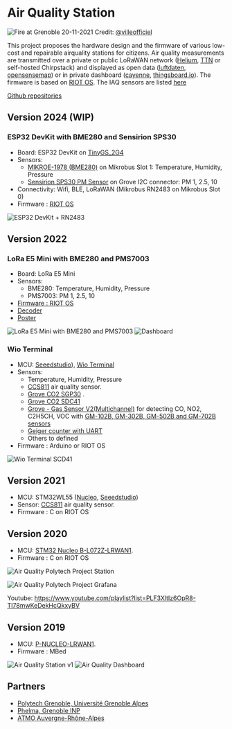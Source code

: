 # Air Quality Station

![Fire at Grenoble 20-11-2021](images/FEpQweSWUAI8UEH.jpg)
Credit: [@villeofficiel](https://twitter.com/villeofficiel/status/1462069831444967427)

This project proposes the hardware design and the firmware of various low-cost and repairable airquality stations for citizens.
Air quality measurements are transmitted over a private or public LoRaWAN network ([Helium](https://explorer.helium.com/), [TTN](https://www.thethingsnetwork.org/) or self-hosted Chirpstack) and displayed as open data ([luftdaten](https://luftdaten.info/), [opensensemap](https://opensensemap.org/)) or in private dashboard ([cayenne](https://accounts.mydevices.com), [thingsboard.io](https://thingsboard.io/)).
The firmware is based on [RIOT OS](https://riot-os.org/).
The IAQ sensors are listed [here](./sensors.md)

[Github repositories](https://github.com/airqualitystation)

## Version 2024 (WIP)

### ESP32 DevKit with BME280 and Sensirion SPS30
* Board: ESP32 DevKit on [TinyGS_2G4](https://github.com/thingsat/tinygs_2g4station)
* Sensors:
  * [MIKROE-1978 (BME280)](https://www.mikroe.com/weather-click) on Mikrobus Slot 1: Temperature, Humidity, Pressure
  * [Sensirion SPS30 PM Sensor](https://sensirion.com/products/catalog/SPS30/) on Grove I2C connector: PM 1, 2.5, 10
* Connectivity: Wifi, BLE, LoRaWAN (Mikrobus RN2483 on Mikrobus Slot 0)
* Firmware : [RIOT OS](https://doc.riot-os.org/group__boards__esp32__wroom-32.html)

![ESP32 DevKit + RN2483](https://raw.githubusercontent.com/thingsat/tinygs_2g4station/main/images/tinygs2G4_mikrobus_rn2483.jpg)

## Version 2022

### LoRa E5 Mini with BME280 and PMS7003
* Board: LoRa E5 Mini
* Sensors:
  * BME280: Temperature, Humidity, Pressure
  * PMS7003: PM 1, 2.5, 10
* [Firmware : RIOT OS](https://github.com/airqualitystation/firmware_for_bmx280_pms7003)
* [Decoder](https://github.com/airqualitystation/firmware_for_bmx280_pms7003/blob/main/codec/decoder.js)
* [Poster](presentations/poster_uspn_mlaix.pdf)

![LoRa E5 Mini with BME280 and PMS7003](https://raw.githubusercontent.com/airqualitystation/firmware_for_bmx280_pms7003/main/images/aq_endpoint-02.jpg)
![Dashboard](images/aq_station_lora_e5_dashboard.png)
### Wio Terminal
* MCU: [Seeedstudio](https://wiki.seeedstudio.com/LoRa_E5_Dev_Board/)), [Wio Terminal](https://github.com/CampusIoT/tutorial/tree/master/wioterminal)
* Sensors:
  * Temperature, Humidity, Pressure
  * [CCS811](https://github.com/airqualitystation/firmware/blob/master/ccs811.md) air quality sensor.
  * [Grove CO2 SGP30](https://wiki.seeedstudio.com/Grove-VOC_and_eCO2_Gas_Sensor-SGP30/) .
  * [Grove CO2 SDC41](https://wiki.seeedstudio.com/Grove-CO2-Temperature-Humidity-Sensor-SCD41/) 
  * [Grove - Gas Sensor V2(Multichannel)](https://wiki.seeedstudio.com/Grove-Multichannel-Gas-Sensor-V2/) for detecting CO, NO2, C2H5CH, VOC  with [GM-102B, GM-302B, GM-502B and GM-702B sensors](https://www.cnwinsen.com/products/MEMS-sensor)
  * [Geiger counter with UART](https://www.sparkfun.com/products/retired/10742)
  * Others to defined
* Firmware : Arduino or RIOT OS

![Wio Terminal SCD41](https://raw.githubusercontent.com/CampusIoT/tutorial/master/wioterminal/examples/GroveCO2TemperatureHumiditySensorSCD41/GroveCO2TemperatureHumiditySensorSCD41.jpg)

## Version 2021
* MCU: STM32WL55 ([Nucleo](https://www.st.com/en/evaluation-tools/nucleo-wl55jc.html), [Seeedstudio](https://wiki.seeedstudio.com/LoRa_E5_Dev_Board/))
* Sensor: [CCS811](https://github.com/airqualitystation/firmware/blob/master/ccs811.md) air quality sensor.
* Firmware : C on RIOT OS

## Version 2020

* MCU: [STM32 Nucleo B-L072Z-LRWAN1](https://www.st.com/en/evaluation-tools/b-l072z-lrwan1.html).
* Firmware : C on RIOT OS

![Air Quality Polytech Project Station](images/Station_meteo)

![Air Quality Polytech Project Grafana](images/Projet_Qualite_Air_Grafana_Dashboard.JPG)

Youtube: https://www.youtube.com/playlist?list=PLF3XltIz6OpR8-TI78mwKeDekHcQkxyBV

## Version 2019

* MCU: [P-NUCLEO-LRWAN1](https://www.st.com/en/evaluation-tools/p-nucleo-lrwan1.html).
* Firmware : MBed

![Air Quality Station v1](images/atmo-station-d.jpg)
![Air Quality Dashboard](images/atmo-nodered-3.png)

## Partners
* [Polytech Grenoble, Université Grenoble Alpes](https://www.polytech-grenoble.fr/)
* [Phelma, Grenoble INP](https://phelma.grenoble-inp.fr/)
* [ATMO Auvergne-Rhône-Alpes](https://www.atmo-auvergnerhonealpes.fr/)
